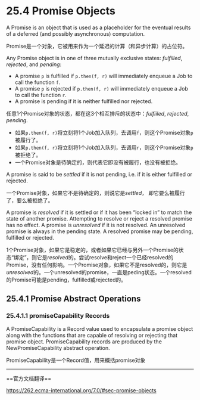 # 25.4 Promise Objects

A Promise is an object that is used as a placeholder for the eventual results of a deferred (and possibly asynchronous) computation.

Promise是一个对象，它被用来作为一个延迟的计算（和异步计算）的占位符。

Any Promise object is in one of three mutually exclusive states: *fulfilled*, *rejected*, and *pending*:

- A promise `p` is fulfilled if `p.then(f, r)` will immediately enqueue a Job to call the function `f`.
- A promise `p` is rejected if `p.then(f, r)` will immediately enqueue a Job to call the function `r`.
- A promise is pending if it is neither fulfilled nor rejected.

任意1个Promise对象的状态，都在这3个相互排斥的状态中：*fulfiiled*, *rejected*, *pending*.

- 如果`p.then(f, r)`将立刻将1个Job加入队列，去调用`f`，则这个Promise对象`p`被履行了。
- 如果`p.then(f, r)`将立刻将1个Job加入队列，去调用`r`，则这个Promise对象`p`被拒绝了。
- 一个Promise对象是待确定的，则代表它即没有被履行，也没有被拒绝。

A promise is said to be *settled* if it is not pending, i.e. if it is either fulfilled or rejected.

一个Promise对象，如果它不是待确定的，则说它是*settled*， 即它要么被履行了，要么被拒绝了。

A promise is *resolved* if it is settled or if it has been “locked in” to match the state of another promise. Attempting to resolve or reject a resolved promise has no effect. A promise is *unresolved* if it is not resolved. An unresolved promise is always in the pending state. A resolved promise may be pending, fulfilled or rejected.

1个Promise对象，如果它是稳定的，或者如果它已经与另外一个Promise的状态“绑定”，则它是*resolved*的。尝试resolve和reject一个已经resolved的Promise，没有任何影响。一个Promise对象，如果它不是resolved的，则它是*unresolved*的。一个unresolved的promise，一直是peding状态。一个resolved的Promise可能是pending，fulfilled或rejected的。

## 25.4.1 Promise Abstract Operations

### 25.4.1.1 promiseCapability Records

A PromiseCapability is a Record value used to encapsulate a promise object along with the functions that are capable of resolving or rejecting that promise object. PromiseCapability records are produced by the NewPromiseCapability abstract operation.

PromiseCapability是一个Record值，用来概括promise对象

---

==官方文档翻译==

<https://262.ecma-international.org/7.0/#sec-promise-objects>
